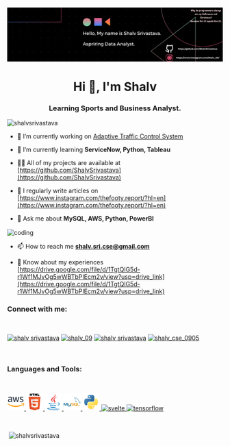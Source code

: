 ![logo](https://github.com/ShalvSrivastava/ShalvSrivastava/blob/main/linkedin%20banner.png)

<h1 align="center">Hi 👋, I'm Shalv</h1>
<h3 align="center">Learning Sports and Business Analyst.</h3>


<p align="left"> <img src="https://komarev.com/ghpvc/?username=shalvsrivastava&label=Profile%20views&color=0e75b6&style=flat" alt="shalvsrivastava" /> </p>

- 🔭 I’m currently working on [Adaptive Traffic Control System](https://github.com/ShalvSrivastava/Adaptive_Traffic_Signal)

- 🌱 I’m currently learning **ServiceNow, Python, Tableau**

- 👨‍💻 All of my projects are available at [https://github.com/ShalvSrivastava](https://github.com/ShalvSrivastava)

- 📝 I regularly write articles on [https://www.instagram.com/thefooty.report/?hl=en](https://www.instagram.com/thefooty.report/?hl=en)

- 💬 Ask me about **MySQL, AWS, Python, PowerBI** <br>

<img align="center" alt="coding" width="250" src="https://media2.giphy.com/media/v1.Y2lkPTc5MGI3NjExeTFubW5pOGdvODRqM3FxZmkzeGRzcWttbHduejJqOTlzdWN0aWJrZiZlcD12MV9naWZzX3NlYXJjaCZjdD1n/bGgsc5mWoryfgKBx1u/giphy.webp">

<br>

- 📫 How to reach me **shalv.sri.cse@gmail.com**

- 📄 Know about my experiences [https://drive.google.com/file/d/1TgtQIG5d-r1Wf1MJvOg5wWBTbPIEcm2v/view?usp=drive_link](https://drive.google.com/file/d/1TgtQIG5d-r1Wf1MJvOg5wWBTbPIEcm2v/view?usp=drive_link)


<h3 align="left">Connect with me:</h3> <br>
<p align="left">
<a href="https://linkedin.com/in/shalv srivastava" target="blank"><img align="center" src="https://raw.githubusercontent.com/rahuldkjain/github-profile-readme-generator/master/src/images/icons/Social/linked-in-alt.svg" alt="shalv srivastava" height="30" width="40" /></a>
<a href="https://instagram.com/shalv_09" target="blank"><img align="center" src="https://raw.githubusercontent.com/rahuldkjain/github-profile-readme-generator/master/src/images/icons/Social/instagram.svg" alt="shalv_09" height="30" width="40" /></a>
<a href="https://www.youtube.com/c/shalv srivastava" target="blank"><img align="center" src="https://raw.githubusercontent.com/rahuldkjain/github-profile-readme-generator/master/src/images/icons/Social/youtube.svg" alt="shalv srivastava" height="30" width="40" /></a>
<a href="https://www.leetcode.com/shalv_cse_0905" target="blank"><img align="center" src="https://raw.githubusercontent.com/rahuldkjain/github-profile-readme-generator/master/src/images/icons/Social/leet-code.svg" alt="shalv_cse_0905" height="30" width="40" /></a>
</p> <br>

<h3 align="left">Languages and Tools:</h3> <br>
<p align="left"> <a href="https://aws.amazon.com" target="_blank" rel="noreferrer"> <img src="https://raw.githubusercontent.com/devicons/devicon/master/icons/amazonwebservices/amazonwebservices-original-wordmark.svg" alt="aws" width="40" height="40"/> </a> <a href="https://www.w3.org/html/" target="_blank" rel="noreferrer"> <img src="https://raw.githubusercontent.com/devicons/devicon/master/icons/html5/html5-original-wordmark.svg" alt="html5" width="40" height="40"/> </a> <a href="https://www.java.com" target="_blank" rel="noreferrer"> <img src="https://raw.githubusercontent.com/devicons/devicon/master/icons/java/java-original.svg" alt="java" width="40" height="40"/> </a> <a href="https://www.mysql.com/" target="_blank" rel="noreferrer"> <img src="https://raw.githubusercontent.com/devicons/devicon/master/icons/mysql/mysql-original-wordmark.svg" alt="mysql" width="40" height="40"/> </a> <a href="https://www.python.org" target="_blank" rel="noreferrer"> <img src="https://raw.githubusercontent.com/devicons/devicon/master/icons/python/python-original.svg" alt="python" width="40" height="40"/> </a> <a href="https://svelte.dev" target="_blank" rel="noreferrer"> <img src="https://upload.wikimedia.org/wikipedia/commons/1/1b/Svelte_Logo.svg" alt="svelte" width="40" height="40"/> </a> <a href="https://www.tensorflow.org" target="_blank" rel="noreferrer"> <img src="https://www.vectorlogo.zone/logos/tensorflow/tensorflow-icon.svg" alt="tensorflow" width="40" height="40"/> </a> </p>
<br>
<p>&nbsp;<img align="center" src="https://github-readme-stats.vercel.app/api?username=shalvsrivastava&show_icons=true&locale=en" alt="shalvsrivastava" /></p>
